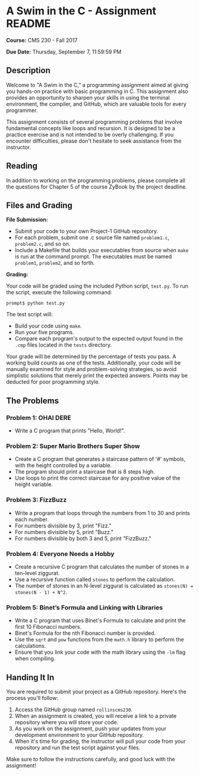 # A Swim in the C - Assignment README

**Course:** CMS 230 - Fall 2017

**Due Date:** Thursday, September 7, 11:59:59 PM

## Description

Welcome to "A Swim in the C," a programming assignment aimed at giving you hands-on practice with basic programming in C. This assignment also provides an opportunity to sharpen your skills in using the terminal environment, the compiler, and GitHub, which are valuable tools for every programmer.

This assignment consists of several programming problems that involve fundamental concepts like loops and recursion. It is designed to be a practice exercise and is not intended to be overly challenging. If you encounter difficulties, please don't hesitate to seek assistance from the instructor.

## Reading

In addition to working on the programming problems, please complete all the questions for Chapter 5 of the course ZyBook by the project deadline.

## Files and Grading

**File Submission:**

- Submit your code to your own Project-1 GitHub repository.
- For each problem, submit one .c source file named `problem1.c`, `problem2.c`, and so on.
- Include a Makefile that builds your executables from source when `make` is run at the command prompt. The executables must be named `problem1`, `problem2`, and so forth.

**Grading:**

Your code will be graded using the included Python script, `test.py`. To run the script, execute the following command:

```
prompt$ python test.py
```

The test script will:

- Build your code using `make`.
- Run your five programs.
- Compare each program's output to the expected output found in the `.cmp` files located in the `tests` directory.

Your grade will be determined by the percentage of tests you pass. A working build counts as one of the tests. Additionally, your code will be manually examined for style and problem-solving strategies, so avoid simplistic solutions that merely print the expected answers. Points may be deducted for poor programming style.

## The Problems

### Problem 1: OHAI DERE

- Write a C program that prints "Hello, World!".

### Problem 2: Super Mario Brothers Super Show

- Create a C program that generates a staircase pattern of '#' symbols, with the height controlled by a variable.
- The program should print a staircase that is 8 steps high.
- Use loops to print the correct staircase for any positive value of the height variable.

### Problem 3: FizzBuzz

- Write a program that loops through the numbers from 1 to 30 and prints each number.
- For numbers divisible by 3, print "Fizz."
- For numbers divisible by 5, print "Buzz."
- For numbers divisible by both 3 and 5, print "FizzBuzz."

### Problem 4: Everyone Needs a Hobby

- Create a recursive C program that calculates the number of stones in a ten-level ziggurat.
- Use a recursive function called `stones` to perform the calculation.
- The number of stones in an N-level ziggurat is calculated as `stones(N) = stones(N - 1) + N^2`.

### Problem 5: Binet’s Formula and Linking with Libraries

- Write a C program that uses Binet's Formula to calculate and print the first 10 Fibonacci numbers.
- Binet's Formula for the nth Fibonacci number is provided.
- Use the `sqrt` and `pow` functions from the `math.h` library to perform the calculations.
- Ensure that you link your code with the math library using the `-lm` flag when compiling.

## Handing It In

You are required to submit your project as a GitHub repository. Here's the process you'll follow:

1. Access the GitHub group named `rollinscms230`.
2. When an assignment is created, you will receive a link to a private repository where you will store your code.
3. As you work on the assignment, push your updates from your development environment to your GitHub repository.
4. When it's time for grading, the instructor will pull your code from your repository and run the test script against your files.

Make sure to follow the instructions carefully, and good luck with the assignment!
